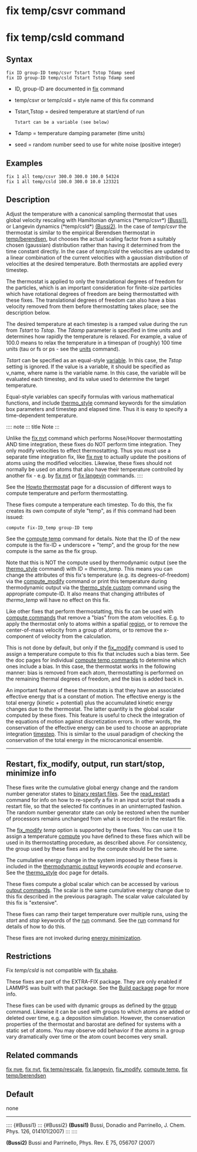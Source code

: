 # fix temp/csvr command

# fix temp/csld command

## Syntax

    fix ID group-ID temp/csvr Tstart Tstop Tdamp seed
    fix ID group-ID temp/csld Tstart Tstop Tdamp seed

-   ID, group-ID are documented in [fix](fix) command

-   temp/csvr or temp/csld = style name of this fix command

-   Tstart,Tstop = desired temperature at start/end of run

        Tstart can be a variable (see below)

-   Tdamp = temperature damping parameter (time units)

-   seed = random number seed to use for white noise (positive integer)

## Examples

``` LAMMPS
fix 1 all temp/csvr 300.0 300.0 100.0 54324
fix 1 all temp/csld 100.0 300.0 10.0 123321
```

## Description

Adjust the temperature with a canonical sampling thermostat that uses
global velocity rescaling with Hamiltonian dynamics (\*temp/csvr\*)
[(Bussi1)](Bussi1), or Langevin dynamics (\*temp/csld\*)
[(Bussi2)](Bussi2). In the case of *temp/csvr* the thermostat is similar
to the empirical Berendsen thermostat in
[temp/berendsen](fix_temp_berendsen), but chooses the actual scaling
factor from a suitably chosen (gaussian) distribution rather than having
it determined from the time constant directly. In the case of
*temp/csld* the velocities are updated to a linear combination of the
current velocities with a gaussian distribution of velocities at the
desired temperature. Both thermostats are applied every timestep.

The thermostat is applied to only the translational degrees of freedom
for the particles, which is an important consideration for finite-size
particles which have rotational degrees of freedom are being
thermostatted with these fixes. The translational degrees of freedom can
also have a bias velocity removed from them before thermostatting takes
place; see the description below.

The desired temperature at each timestep is a ramped value during the
run from *Tstart* to *Tstop*. The *Tdamp* parameter is specified in time
units and determines how rapidly the temperature is relaxed. For
example, a value of 100.0 means to relax the temperature in a timespan
of (roughly) 100 time units (tau or fs or ps - see the [units](units)
command).

*Tstart* can be specified as an equal-style [variable](variable). In
this case, the *Tstop* setting is ignored. If the value is a variable,
it should be specified as v_name, where name is the variable name. In
this case, the variable will be evaluated each timestep, and its value
used to determine the target temperature.

Equal-style variables can specify formulas with various mathematical
functions, and include [thermo_style](thermo_style) command keywords for
the simulation box parameters and timestep and elapsed time. Thus it is
easy to specify a time-dependent temperature.

:::: note
::: title
Note
:::

Unlike the [fix nvt](fix_nh) command which performs Nose/Hoover
thermostatting AND time integration, these fixes do NOT perform time
integration. They only modify velocities to effect thermostatting. Thus
you must use a separate time integration fix, like [fix nve](fix_nve) to
actually update the positions of atoms using the modified velocities.
Likewise, these fixes should not normally be used on atoms that also
have their temperature controlled by another fix - e.g. by [fix
nvt](fix_nh) or [fix langevin](fix_langevin) commands.
::::

See the [Howto thermostat](Howto_thermostat) page for a discussion of
different ways to compute temperature and perform thermostatting.

These fixes compute a temperature each timestep. To do this, the fix
creates its own compute of style \"temp\", as if this command had been
issued:

``` LAMMPS
compute fix-ID_temp group-ID temp
```

See the [compute temp](compute_temp) command for details. Note that the
ID of the new compute is the fix-ID + underscore + \"temp\", and the
group for the new compute is the same as the fix group.

Note that this is NOT the compute used by thermodynamic output (see the
[thermo_style](thermo_style) command) with ID = *thermo_temp*. This
means you can change the attributes of this fix\'s temperature (e.g. its
degrees-of-freedom) via the [compute_modify](compute_modify) command or
print this temperature during thermodynamic output via the [thermo_style
custom](thermo_style) command using the appropriate compute-ID. It also
means that changing attributes of *thermo_temp* will have no effect on
this fix.

Like other fixes that perform thermostatting, this fix can be used with
[compute commands](compute) that remove a \"bias\" from the atom
velocities. E.g. to apply the thermostat only to atoms within a spatial
[region](region), or to remove the center-of-mass velocity from a group
of atoms, or to remove the x-component of velocity from the calculation.

This is not done by default, but only if the [fix_modify](fix_modify)
command is used to assign a temperature compute to this fix that
includes such a bias term. See the doc pages for individual [compute
temp commands](compute) to determine which ones include a bias. In this
case, the thermostat works in the following manner: bias is removed from
each atom, thermostatting is performed on the remaining thermal degrees
of freedom, and the bias is added back in.

An important feature of these thermostats is that they have an
associated effective energy that is a constant of motion. The effective
energy is the total energy (kinetic + potential) plus the accumulated
kinetic energy changes due to the thermostat. The latter quantity is the
global scalar computed by these fixes. This feature is useful to check
the integration of the equations of motion against discretization
errors. In other words, the conservation of the effective energy can be
used to choose an appropriate integration [timestep](timestep). This is
similar to the usual paradigm of checking the conservation of the total
energy in the microcanonical ensemble.

------------------------------------------------------------------------

## Restart, fix_modify, output, run start/stop, minimize info

These fixes write the cumulative global energy change and the random
number generator states to [binary restart files](restart). See the
[read_restart](read_restart) command for info on how to re-specify a fix
in an input script that reads a restart file, so that the selected fix
continues in an uninterrupted fashion. The random number generator state
can only be restored when the number of processors remains unchanged
from what is recorded in the restart file.

The [fix_modify](fix_modify) *temp* option is supported by these fixes.
You can use it to assign a temperature [compute](compute) you have
defined to these fixes which will be used in its thermostatting
procedure, as described above. For consistency, the group used by these
fixes and by the compute should be the same.

The cumulative energy change in the system imposed by these fixes is
included in the [thermodynamic output](thermo_style) keywords *ecouple*
and *econserve*. See the [thermo_style](thermo_style) doc page for
details.

These fixes compute a global scalar which can be accessed by various
[output commands](Howto_output). The scalar is the same cumulative
energy change due to this fix described in the previous paragraph. The
scalar value calculated by this fix is \"extensive\".

These fixes can ramp their target temperature over multiple runs, using
the *start* and *stop* keywords of the [run](run) command. See the
[run](run) command for details of how to do this.

These fixes are not invoked during [energy minimization](minimize).

## Restrictions

Fix *temp/csld* is not compatible with [fix shake](fix_shake).

These fixes are part of the EXTRA-FIX package. They are only enabled if
LAMMPS was built with that package. See the [Build
package](Build_package) page for more info.

These fixes can be used with dynamic groups as defined by the
[group](group) command. Likewise it can be used with groups to which
atoms are added or deleted over time, e.g. a deposition simulation.
However, the conservation properties of the thermostat and barostat are
defined for systems with a static set of atoms. You may observe odd
behavior if the atoms in a group vary dramatically over time or the atom
count becomes very small.

## Related commands

[fix nve](fix_nve), [fix nvt](fix_nh), [fix
temp/rescale](fix_temp_rescale), [fix langevin](fix_langevin),
[fix_modify](fix_modify), [compute temp](compute_temp), [fix
temp/berendsen](fix_temp_berendsen)

## Default

none

------------------------------------------------------------------------

:::: {#Bussi1}
::: {#Bussi2}
**(Bussi1)** Bussi, Donadio and Parrinello, J. Chem. Phys. 126,
014101(2007)
:::
::::

**(Bussi2)** Bussi and Parrinello, Phys. Rev. E 75, 056707 (2007)
